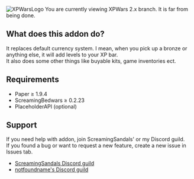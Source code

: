![XPWarsLogo](https://repository-images.githubusercontent.com/264228508/4dd23e46-3276-406e-9218-6929d6d9f4a5)
You are currently viewing XPWars 2.x branch. It is far from being done.

## What does this addon do?
It replaces default currency system. I mean, when you pick up a bronze or anything else, it will add levels to your XP bar.
<br />It also does some other things like buyable kits, game inventories ect.

## Requirements
- Paper ≥ 1.9.4
- ScreamingBedwars ≥ 0.2.23
- PlaceholderAPI (optional)

## Support
If you need help with addon, join ScreamingSandals' or my Discord guild.
<br />If you found a bug or want to request a new feature, create a new issue in Issues tab.
- [ScreamingSandals Discord guild](https://discord.gg/4xB54Ts)
- [notfoundname's Discord guild](https://discord.gg/2GhWZmHqJu)